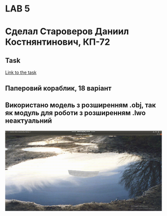 # LAB 5
# Сделал Староверов Даниил Костнянтинович, КП-72
## Task

[Link to the task](http://www.fpm.kpi.ua/archive/dir.do?sys_id=obj_16475)

## Паперовий кораблик, 18 варіант
## Використано модель з розширенням .obj, так як модуль для роботи з розширенням .lwo неактуальний
![](result.gif)

